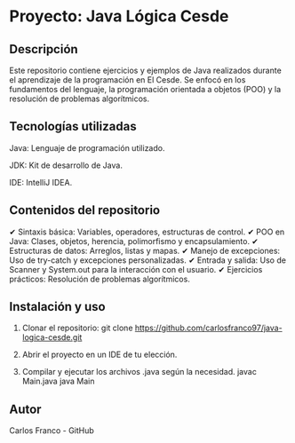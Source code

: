 # Proyecto: Java Lógica Cesde

## Descripción

Este repositorio contiene ejercicios y ejemplos de Java realizados durante el aprendizaje de la programación en El Cesde. Se enfocó en los fundamentos del lenguaje, la programación orientada a objetos (POO) y la resolución de problemas algorítmicos.

###

## Tecnologías utilizadas

Java: Lenguaje de programación utilizado.

JDK: Kit de desarrollo de Java.

IDE: IntelliJ IDEA.

###

## Contenidos del repositorio

✔ Sintaxis básica: Variables, operadores, estructuras de control.
✔ POO en Java: Clases, objetos, herencia, polimorfismo y encapsulamiento.
✔ Estructuras de datos: Arreglos, listas y mapas.
✔ Manejo de excepciones: Uso de try-catch y excepciones personalizadas.
✔ Entrada y salida: Uso de Scanner y System.out para la interacción con el usuario.
✔ Ejercicios prácticos: Resolución de problemas algorítmicos.

## Instalación y uso
1. Clonar el repositorio:
git clone https://github.com/carlosfranco97/java-logica-cesde.git

2. Abrir el proyecto en un IDE de tu elección.

3. Compilar y ejecutar los archivos .java según la necesidad.
javac Main.java
java Main

###

## Autor

Carlos Franco - GitHub
